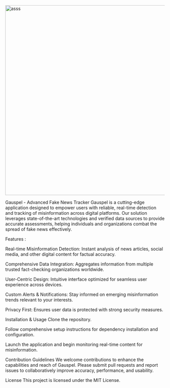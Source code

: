 
<img width="600" alt="asss" src="https://github.com/user-attachments/assets/ddcfeca4-7f08-4864-9b46-37a51f8c18b5" />


Gauspel - Advanced Fake News Tracker
Gauspel is a cutting-edge application designed to empower users with reliable, real-time detection and tracking of misinformation across digital platforms. Our solution leverages state-of-the-art technologies and verified data sources to provide accurate assessments, helping individuals and organizations combat the spread of fake news effectively.

Features :

Real-time Misinformation Detection: Instant analysis of news articles, social media, and other digital content for factual accuracy.

Comprehensive Data Integration: Aggregates information from multiple trusted fact-checking organizations worldwide.

User-Centric Design: Intuitive interface optimized for seamless user experience across devices.

Custom Alerts & Notifications: Stay informed on emerging misinformation trends relevant to your interests.

Privacy First: Ensures user data is protected with strong security measures.

Installation & Usage
Clone the repository.

Follow comprehensive setup instructions for dependency installation and configuration.

Launch the application and begin monitoring real-time content for misinformation.

Contribution Guidelines
We welcome contributions to enhance the capabilities and reach of Gauspel. Please submit pull requests and report issues to collaboratively improve accuracy, performance, and usability.

License
This project is licensed under the MIT License.

